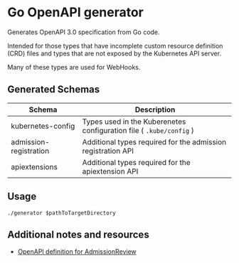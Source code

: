 # Go OpenAPI generator

Generates OpenAPI 3.0 specification from Go code.

Intended for those types that have incomplete custom resource definition (CRD) files and types that are not exposed by the Kubernetes API server.

Many of these types are used for WebHooks.

## Generated Schemas

| Schema                 | Description                                                         |
|------------------------|---------------------------------------------------------------------|
| kubernetes-config      | Types used in the Kuberenetes configuration file ( `.kube/config` ) |
| admission-registration | Additional types required for the admission registration API        |
| apiextensions          | Additional types required for the apiextension API                  |


## Usage

```shell
./generator $pathToTargetDirectory
```

## Additional notes and resources

- [OpenAPI definition for AdmissionReview](https://github.com/kubernetes/kubernetes/issues/84081)
